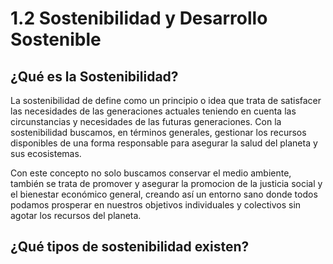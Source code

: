 # 1.2 Sostenibilidad y Desarrollo Sostenible
## ¿Qué es la Sostenibilidad?

La sostenibilidad de define como un principio o idea que trata de satisfacer las necesidades de las generaciones actuales teniendo en cuenta las circunstancias y necesidades de las futuras generaciones. 
Con la sostenibilidad buscamos, en términos generales, gestionar los recursos disponibles de una forma responsable para asegurar la salud del planeta y sus ecosistemas.

Con este concepto no solo buscamos conservar el medio ambiente, también se trata de promover y asegurar la promocion de la justicia social y el bienestar económico general, creando así un entorno sano donde todos podamos prosperar en nuestros objetivos individuales y colectivos sin agotar los recursos del planeta.

## ¿Qué tipos de sostenibilidad existen?


